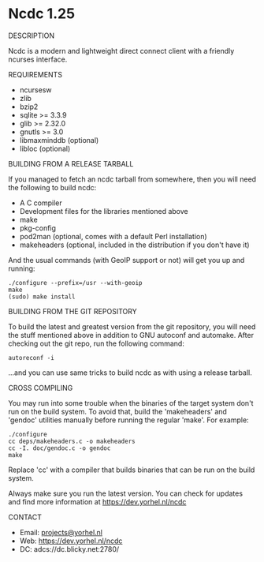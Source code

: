 Ncdc 1.25
=========

DESCRIPTION

  Ncdc is a modern and lightweight direct connect client with a friendly
  ncurses interface.

REQUIREMENTS

*  ncursesw
*  zlib
*  bzip2
*  sqlite  >= 3.3.9
*  glib    >= 2.32.0
*  gnutls  >= 3.0
*  libmaxminddb (optional)
*  libloc       (optional)



BUILDING FROM A RELEASE TARBALL

  If you managed to fetch an ncdc tarball from somewhere, then you will need
  the following to build ncdc:
  - A C compiler
  - Development files for the libraries mentioned above
  - make
  - pkg-config
  - pod2man (optional, comes with a default Perl installation)
  - makeheaders (optional, included in the distribution if you don't have it)

  And the usual commands (with GeoIP support or not) will get you up and running:

    ./configure --prefix=/usr --with-geoip
    make
    (sudo) make install



BUILDING FROM THE GIT REPOSITORY

  To build the latest and greatest version from the git repository, you will
  need the stuff mentioned above in addition to GNU autoconf and automake.
  After checking out the git repo, run the following command:

    autoreconf -i

  ...and you can use same tricks to build ncdc as with using a release tarball.



CROSS COMPILING

  You may run into some trouble when the binaries of the target system don't
  run on the build system. To avoid that, build the 'makeheaders' and 'gendoc'
  utilities manually before running the regular 'make'. For example:

    ./configure
    cc deps/makeheaders.c -o makeheaders
    cc -I. doc/gendoc.c -o gendoc
    make

  Replace 'cc' with a compiler that builds binaries that can be run on the
  build system.

  Always make sure you run the latest version. You can check for updates and
  find more information at https://dev.yorhel.nl/ncdc

CONTACT

 * Email: projects@yorhel.nl
 * Web: https://dev.yorhel.nl/ncdc
 * DC: adcs://dc.blicky.net:2780/

